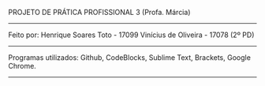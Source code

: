 PROJETO DE PRÁTICA PROFISSIONAL 3 (Profa. Márcia)

-----------------------------------------------------

Feito por:
Henrique Soares Toto - 17099
Vinícius de Oliveira - 17078
(2º PD)

-----------------------------------------------------

Programas utilizados:
Github,
CodeBlocks,
Sublime Text,
Brackets,
Google Chrome.

-----------------------------------------------------
